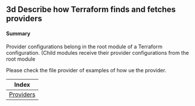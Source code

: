 ## 3d Describe how Terraform finds and fetches providers

#### Summary

Provider configurations belong in the root module of a Terraform configuration. (Child modules receive their provider configurations from the root module

Please check the file provider of examples of how ue the provider.


| Index |
|:----------:|
|[Providers](https://www.terraform.io/docs/configuration/providers.html)|